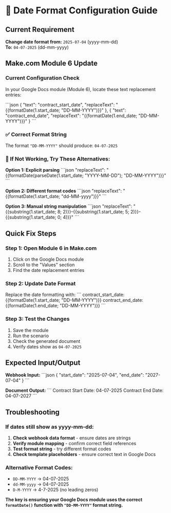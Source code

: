 # 📅 Date Format Configuration Guide

## Current Requirement
**Change date format from:** `2025-07-04` (yyyy-mm-dd)  
**To:** `04-07-2025` (dd-mm-yyyy)

## Make.com Module 6 Update

### Current Configuration Check
In your Google Docs module (Module 6), locate these text replacement entries:

\`\`\`json
{
    "text": "contract_start_date",
    "replaceText": "{{formatDate(1.start_date; \"DD-MM-YYYY\")}}"
},
{
    "text": "contract_end_date",
    "replaceText": "{{formatDate(1.end_date; \"DD-MM-YYYY\")}}"
}
\`\`\`

### ✅ Correct Format String
The format `"DD-MM-YYYY"` should produce: `04-07-2025`

### 🔧 If Not Working, Try These Alternatives:

**Option 1: Explicit parsing**
\`\`\`json
"replaceText": "{{formatDate(parseDate(1.start_date; \"YYYY-MM-DD\"); \"DD-MM-YYYY\")}}"
\`\`\`

**Option 2: Different format codes**
\`\`\`json
"replaceText": "{{formatDate(1.start_date; \"dd-MM-yyyy\")}}"
\`\`\`

**Option 3: Manual string manipulation**
\`\`\`json
"replaceText": "{{substring(1.start_date; 8; 2)}}-{{substring(1.start_date; 5; 2)}}-{{substring(1.start_date; 0; 4)}}"
\`\`\`

## Quick Fix Steps

### Step 1: Open Module 6 in Make.com
1. Click on the Google Docs module
2. Scroll to the "Values" section
3. Find the date replacement entries

### Step 2: Update Date Format
Replace the date formatting with:
\`\`\`
contract_start_date: {{formatDate(1.start_date; "DD-MM-YYYY")}}
contract_end_date: {{formatDate(1.end_date; "DD-MM-YYYY")}}
\`\`\`

### Step 3: Test the Changes
1. Save the module
2. Run the scenario
3. Check the generated document
4. Verify dates show as `04-07-2025`

## Expected Input/Output

**Webhook Input:**
\`\`\`json
{
    "start_date": "2025-07-04",
    "end_date": "2027-07-04"
}
\`\`\`

**Document Output:**
\`\`\`
Contract Start Date: 04-07-2025
Contract End Date: 04-07-2027
\`\`\`

## Troubleshooting

### If dates still show as yyyy-mm-dd:
1. **Check webhook data format** - ensure dates are strings
2. **Verify module mapping** - confirm correct field references
3. **Test format string** - try different format codes
4. **Check template placeholders** - ensure correct text in Google Docs

### Alternative Format Codes:
- `DD-MM-YYYY` → 04-07-2025
- `dd-MM-yyyy` → 04-07-2025
- `D-M-YYYY` → 4-7-2025 (no leading zeros)

**The key is ensuring your Google Docs module uses the correct `formatDate()` function with `"DD-MM-YYYY"` format string.**
